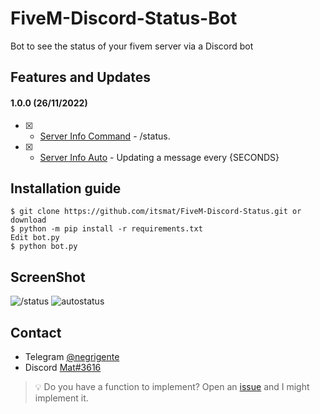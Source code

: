 # FiveM-Discord-Status-Bot
Bot to see the status of your fivem server via a Discord bot

## Features and Updates
#### 1.0.0 (26/11/2022)
- [x] - [Server Info Command](https://github.com/itsmat/FiveM-Discord-Status-Bot) - /status.
- [x] - [Server Info Auto](https://github.com/itsmat/FiveM-Telegram) - Updating a message every {SECONDS}

## Installation guide

```
$ git clone https://github.com/itsmat/FiveM-Discord-Status.git or download
$ python -m pip install -r requirements.txt
Edit bot.py
$ python bot.py
```


## ScreenShot
![/status]()
![autostatus]()

## Contact
- Telegram [@negrigente](https://t.me/negrigente)
- Discord [Mat#3616](https://github.com/itsmat)

> 💡 Do you have a function to implement? Open an [issue](https://github.com/itsmat/FiveM-Telegram/issues/new) and I might implement it.
